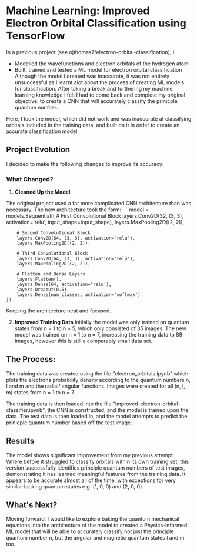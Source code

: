 # Machine Learning: Improved Electron Orbital Classification using TensorFlow

In a previous project (see ojthomas7/electron-orbital-classification), I:

- Modelled the wavefunctions and electron orbitals of the hydrogen atom
- Built, trained and tested a ML model for electron orbital classification
Although the model I created was inaccurate, it was not entirely unsuccessful as I learnt alot about the process of creating ML models for classification. After taking a break and furthering my machine learning knowledge I felt I had to come back and complete my original objective: to create a CNN that will accurately classify the prinicple quantum number.

Here, I took the model, which did not work and was inaccurate at classifying orbitals included in the training data, and built on it in order to create an accurate classification model.

## Project Evolution
I decided to make the following changes to improve its accuracy:

### What Changed?
1. **Cleaned Up the Model**

The original project used a far more complicated CNN architecture than was necessary. The new architecture took the form:
     ```<python>
   model = models.Sequential([
        # First Convolutional Block
        layers.Conv2D(32, (3, 3), activation='relu', input_shape=input_shape),
        layers.MaxPooling2D((2, 2)),
        
        # Second Convolutional Block
        layers.Conv2D(64, (3, 3), activation='relu'),
        layers.MaxPooling2D((2, 2)),
        
        # Third Convolutional Block
        layers.Conv2D(64, (3, 3), activation='relu'),
        layers.MaxPooling2D((2, 2)),
        
        # Flatten and Dense Layers
        layers.Flatten(),
        layers.Dense(64, activation='relu'),
        layers.Dropout(0.5),
        layers.Dense(num_classes, activation='softmax')
    ])
Keeping the architecture neat and focused.

2. **Improved Training Data**
   Initially the model was only trained on quantum states from n = 1 to n = 5, which only consisted of 35 images. The new model was trained on n = 1 to n = 7, increasing the training data to 89 images, however this is still a comparably small data set.

## The Process:

The training data was created using the file "electron_orbitals.ipynb" which plots the electrons probability density according to the quantum numbers n, l and m and the radial/ angular functions. Images were created for all (n, l, m) states from n = 1 to n = 7.

The training data is then loaded into the file "improved-electron-orbital-classifier.ipynb", the CNN is constructed, and the model is trained upon the data. The test data is then loaded in, and the model attempts to predict the prinicple quantum number based off the test image.

## Results
The model shows significant improvement from my previous attempt. Where before it struggled to classify orbitals within its own training set, this version successfully identifies principle quantum numbers of test images, demonstrating it has learned meaningful features from the training data. It appears to be accurate almost all of the time, with exceptions for very similar-looking quantum states e.g. (1, 0, 0) and (2, 0, 0).

## What's Next?

Moving forward, I would like to explore baking the quantum mechanical equations into the architecture of the model to created a Physics-informed ML model that will be able to accurately classify not just the principle quantum number n, but the angular and magnetic quantum states l and m too. 

